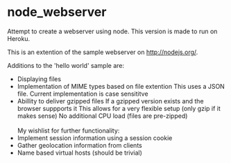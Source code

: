 node_webserver
==============

Attempt to create a webserver using node. This version is made to run on Heroku.

This is an extention of the sample webserver on http://nodejs.org/.

Additions to the 'hello world' sample are:
- Displaying files
- Implementation of MIME types based on file extention
  This uses a JSON file. Current implementation is case sensititve
- Abillity to deliver gzipped files
  If a gzipped version exists and the browser suppports it
  This allows for a very flexible setup (only gzip if it makes sense)
  No additional CPU load (files are pre-zipped)
<br/><br/>My wishlist for further functionality:
- Implement session information using a session cookie
- Gather geolocation information from clients
- Name based virtual hosts (should be trivial)



